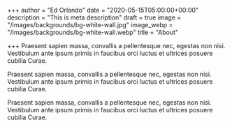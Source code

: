 +++
author = "Ed Orlando"
date = "2020-05-15T05:00:00+00:00"
description = "This is meta description"
draft = true
image = "/images/backgrounds/bg-white-wall.jpg"
image_webp = "/images/backgrounds/bg-white-wall.webp"
title = "About"

+++
Praesent sapien massa, convallis a pellentesque nec, egestas non nisi. Vestibulum ante ipsum primis in faucibus orci luctus et ultrices posuere cubilia Curae.

Praesent sapien massa, convallis a pellentesque nec, egestas non nisi. Vestibulum ante ipsum primis in faucibus orci luctus et ultrices posuere cubilia Curae.

Praesent sapien massa, convallis a pellentesque nec, egestas non nisi. Vestibulum ante ipsum primis in faucibus orci luctus et ultrices posuere cubilia Curae.